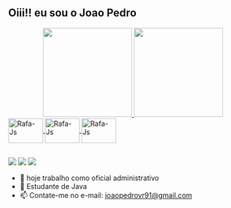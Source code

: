 ## Oiii!! eu sou o Joao Pedro

<div align="center">
  <a href="https://github.com/joaopedrovr91">
  <img height="180em" src="https://github-readme-stats.vercel.app/api?username=joaopedrovr91&show_icons=true&theme=cobalt&include_all_commits=true&count_private=true"/>
  <img height="180em" src="https://github-readme-stats.vercel.app/api/top-langs/?username=joaopedrovr91&layout=compact&langs_count=7&theme=cobalt"/>
</div>
  <img  align="center" alt="Rafa-Js" height="50" width="70" src="https://cdn.jsdelivr.net/gh/devicons/devicon/icons/javascript/javascript-original.svg" />
  <img  align="center" alt="Rafa-Js" height="50" width="70" src="https://cdn.jsdelivr.net/gh/devicons/devicon/icons/java/java-original.svg" />
  <img  align="center" alt="Rafa-Js" height="50" width="70" src="https://cdn.jsdelivr.net/gh/devicons/devicon/icons/csharp/csharp-original.svg" />

</div>
 
##
<div> 
  <a href="https://instagram.com/joaopedromesmo" target="_blank"><img src="https://img.shields.io/badge/-Instagram-%23E4405F?style=for-the-badge&logo=instagram&logoColor=white" target="_blank"></a>
  <a href = "mailto:joaopedrovr91@gmail.com"><img src="https://img.shields.io/badge/-Gmail-%23333?style=for-the-badge&logo=gmail&logoColor=white" target="_blank"></a>
  <a href="https://www.linkedin.com/in/jo%C3%A3o-pedro-vieira-rodrigues-a7a622196" target="_blank"><img src="https://img.shields.io/badge/-LinkedIn-%230077B5?style=for-the-badge&logo=linkedin&logoColor=white" target="_blank"></a> 
</div>



- 🔭 hoje trabalho como oficial administrativo 
- 🌱 Estudante de Java
- 📫 Contate-me no e-mail: joaopedrovr91@gmail.com

